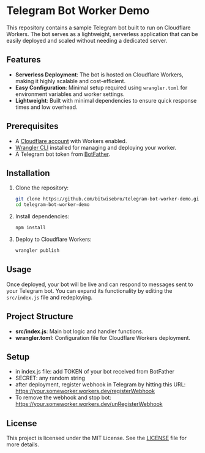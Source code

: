 # Telegram Bot Worker Demo

This repository contains a sample Telegram bot built to run on Cloudflare Workers. The bot serves as a lightweight, serverless application that can be easily deployed and scaled without needing a dedicated server.

## Features

- **Serverless Deployment**: The bot is hosted on Cloudflare Workers, making it highly scalable and cost-efficient.
- **Easy Configuration**: Minimal setup required using `wrangler.toml` for environment variables and worker settings.
- **Lightweight**: Built with minimal dependencies to ensure quick response times and low overhead.

## Prerequisites

- A [Cloudflare account](https://www.cloudflare.com/) with Workers enabled.
- [Wrangler CLI](https://developers.cloudflare.com/workers/wrangler/get-started/) installed for managing and deploying your worker.
- A Telegram bot token from [BotFather](https://core.telegram.org/bots#botfather).

## Installation

1. Clone the repository:

   ```bash
   git clone https://github.com/bitwisebro/telegram-bot-worker-demo.git
   cd telegram-bot-worker-demo
   ```

2. Install dependencies:

   ```bash
   npm install
   ```

3. Deploy to Cloudflare Workers:

   ```bash
   wrangler publish
   ```

## Usage

Once deployed, your bot will be live and can respond to messages sent to your Telegram bot. You can expand its functionality by editing the `src/index.js` file and redeploying.

## Project Structure

- **src/index.js**: Main bot logic and handler functions.
- **wrangler.toml**: Configuration file for Cloudflare Workers deployment.

## Setup

- in index.js file: add TOKEN of your bot received from BotFather
- SECRET: any random string
- after deployment, register webhook in Telegram by hitting this URL: https://your.someworker.workers.dev/registerWebhook
- To remove the webhook and stop bot: https://your.someworker.workers.dev/unRegisterWebhook

## License

This project is licensed under the MIT License. See the [LICENSE](LICENSE) file for more details.
